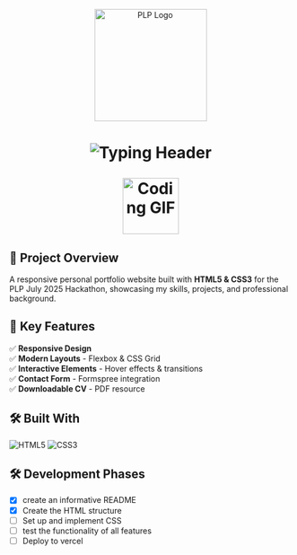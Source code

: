 <p align="center">
  <img src="https://academy.powerlearnprojectafrica.org/assets/logo.CAPAuQa5.png" width="200" alt="PLP Logo" />
</p>

<h1 align="center">
  <img src="https://readme-typing-svg.herokuapp.com?font=JetBrains+Mono&weight=700&size=34&duration=3000&pause=1000&color=00FFD5&center=true&vCenter=true&width=1000&lines=PLP+July+2025+Hackathon;Portfolio+Website+Challenge;Built+with+HTML+%26+CSS" alt="Typing Header" />
</p>

<p align="center">
  <img src="https://media.giphy.com/media/QssGEmpkyEOhBCb7e1/giphy.gif" width="100" alt="Coding GIF" />
</p>

## 🚀 Project Overview
A responsive personal portfolio website built with **HTML5 & CSS3** for the PLP July 2025 Hackathon, showcasing my skills, projects, and professional background.

## 📌 Key Features
✅ **Responsive Design**  
✅ **Modern Layouts** - Flexbox & CSS Grid  
✅ **Interactive Elements** - Hover effects & transitions  
✅ **Contact Form** - Formspree integration  
✅ **Downloadable CV** - PDF resource  


## 🛠 Built With

<p align="left">
  <img src="https://img.shields.io/badge/HTML5-E34F26?style=for-the-badge&logo=html5&logoColor=white" alt="HTML5" title="Semantic markup structure">
  <img src="https://img.shields.io/badge/CSS3-1572B6?style=for-the-badge&logo=css3&logoColor=white" alt="CSS3" title="Styling and animations">
  
## 🛠 Development Phases
- [x] create an informative README
- [x] Create the HTML structure
- [ ] Set up and implement CSS 
- [ ] test the functionality of all features
- [ ] Deploy to vercel
